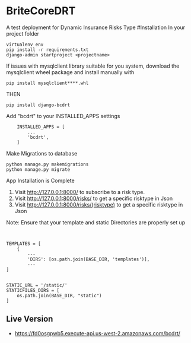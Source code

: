 # BriteCoreDRT
A test deployment for Dynamic Insurance Risks Type
#Installation
In your project folder
```
virtualenv env
pip install -r requirements.txt
django-admin startproject <projectname>
```
If issues with mysqlclient library suitable for you system, download the mysqlclient wheel package and install manually with
```
pip install mysqlclient****.whl
```
THEN
```
pip install django-bcdrt
```
Add "bcdrt" to your INSTALLED_APPS settings
```
    INSTALLED_APPS = [
        ...
        'bcdrt',
    ]
```
Make Migrations to database
```.env
python manage.py makemigrations
python manage.py migrate
```
App  Installation is Complete
1. Visit http://127.0.0.1:8000/ to subscribe to a risk type.
2. Visit http://127.0.0.1:8000/risks/ to get a specific risktype in Json
3. Visit http://127.0.0.1:8000/risks/(risktype) to get a specific risktype in Json

Note: Ensure that your template and static Directories are properly set up
```.env


TEMPLATES = [
    {
        ---
        'DIRS': [os.path.join(BASE_DIR, 'templates')],
        ---
]


STATIC_URL = '/static/'
STATICFILES_DIRS = [
    os.path.join(BASE_DIR, "static")
]
```

## Live Version
  - https://fd0osgpwb5.execute-api.us-west-2.amazonaws.com/bcdrt/